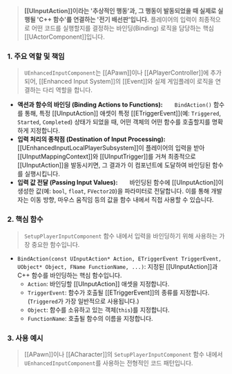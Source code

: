 > **[[UInputAction]]이라는 '추상적인 행동'과, 그 행동이 발동되었을 때 실제로 실행될 'C++ 함수'를 연결하는 '전기 배선판'입니다.** 플레이어의 입력이 최종적으로 어떤 코드를 실행할지를 결정하는 바인딩(Binding) 로직을 담당하는 핵심 [[UActorComponent]]입니다.

### **1. 주요 역할 및 책임**
> `UEnhancedInputComponent`는 [[APawn]]이나 [[APlayerController]]에 추가되어, [[Enhanced Input System]]의 [[Event]]와 실제 게임플레이 로직을 연결하는 다리 역할을 합니다.
* **액션과 함수의 바인딩 (Binding Actions to Functions):**
      `BindAction()` 함수를 통해, 특정 [[UInputAction]] 애셋이 특정 [[ETriggerEvent]](예: `Triggered`, `Started`, `Completed`) 상태가 되었을 때, 어떤 객체의 어떤 함수를 호출할지를 명확하게 지정합니다.
* **입력 처리의 종착점 (Destination of Input Processing):**
      [[UEnhancedInputLocalPlayerSubsystem]]이 플레이어의 입력을 받아 [[UInputMappingContext]]와 [[UInputTrigger]]를 거쳐 최종적으로 [[UInputAction]]을 발동시키면, 그 결과가 이 컴포넌트에 도달하여 바인딩된 함수를 실행시킵니다.
* **입력 값 전달 (Passing Input Values):**
      바인딩된 함수에 [[UInputAction]]이 생성한 값(예: `bool`, `float`, `FVector2D`)을 파라미터로 전달합니다. 이를 통해 개발자는 이동 방향, 마우스 움직임 등의 값을 함수 내에서 직접 사용할 수 있습니다.

### **2. 핵심 함수**
> `SetupPlayerInputComponent` 함수 내에서 입력을 바인딩하기 위해 사용하는 가장 중요한 함수입니다.
* `BindAction(const UInputAction* Action, ETriggerEvent TriggerEvent, UObject* Object, FName FunctionName, ...)`:
	지정된 [[UInputAction]]과 C++ 함수를 바인딩하는 핵심 함수입니다.
	* `Action`:
	바인딩할 [[UInputAction]] 애셋을 지정합니다.
	* `TriggerEvent`:
	함수가 호출될 [[ETriggerEvent]]의 종류를 지정합니다. (`Triggered`가 가장 일반적으로 사용됩니다.)
	* `Object`: 
	함수를 소유하고 있는 객체(`this`)를 지정합니다.
	* `FunctionName`: 
	호출될 함수의 이름을 지정합니다.

### **3. 사용 예시**
> [[APawn]]이나 [[ACharacter]]의 `SetupPlayerInputComponent` 함수 내에서 `UEnhancedInputComponent`를 사용하는 전형적인 코드 패턴입니다.